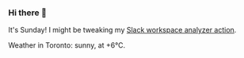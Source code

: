 ### Hi there :wave:

It's Sunday! I might be tweaking my [Slack workspace analyzer action](https://github.com/bewuethr/slack-analyzer).

Weather in Toronto: sunny, at +6°C.
